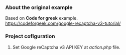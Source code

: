 ### About the original example
Based on **Code for greek** example.  
https://codeforgeek.com/google-recaptcha-v3-tutorial/

### Project cofiguration
1. Set Google reCaptcha v3 API KEY at *action.php* file.
